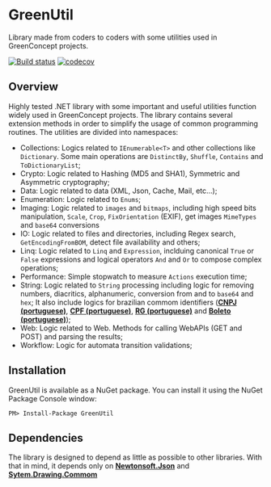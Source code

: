 # GreenUtil

Library made from coders to coders with some utilities used in GreenConcept projects.

[![Build status](https://ci.appveyor.com/api/projects/status/qqdsnxdp9oq47w8n/branch/master?svg=true)](https://ci.appveyor.com/project/leandroltavares/greenutil/branch/master) [![codecov](https://codecov.io/gh/leandroltavares/GreenUtil/branch/master/graph/badge.svg)](https://codecov.io/gh/leandroltavares/GreenUtil)

## Overview

Highly tested .NET library with some important and useful utilities function widely used in GreenConcept projects. The library contains several extension methods in order to simplify the usage of common programming routines.
The utilities are divided into namespaces:

- Collections: Logics related to ```IEnumerable<T>``` and other collections like ```Dictionary```. Some main operations are ```DistinctBy```, ```Shuffle```, ```Contains``` and ```ToDictionaryList```;
- Crypto: Logic related to Hashing (MD5 and SHA1), Symmetric and Asymmetric cryptography;
- Data: Logic related to data (XML, Json, Cache, Mail, etc...);
- Enumeration: Logic related to ```Enums```;
- Imaging: Logic related to ```images``` and ```bitmaps```, including high speed bits manipulation, ```Scale```, ```Crop```, ```FixOrientation``` (EXIF), get images ```MimeTypes``` and ```base64``` conversions  
- IO: Logic related to files and directories, including Regex search, ```GetEncodingFromBOM```, detect file availability and others;
- Linq: Logic related to ```Linq``` and ```Expression```, inclduing canonical ```True``` or ```False``` expressions and logical operators ```And``` and ```Or``` to compose complex operations;
- Performance: Simple stopwatch to measure ```Actions``` execution time;
- String: Logic related to ```String``` processing including logic for removing numbers, diacritics, alphanumeric, conversion from and to ```base64``` and ```hex```;
It also include logics for brazilian commom identifiers ([**CNPJ (portuguese)**](https://pt.wikipedia.org/wiki/Cadastro_Nacional_da_Pessoa_Jur%C3%ADdica), [**CPF (portuguese)**](https://pt.wikipedia.org/wiki/Cadastro_de_pessoas_f%C3%ADsicas), 
[**RG (portuguese)**](https://pt.wikipedia.org/wiki/C%C3%A9dula_de_identidade) and [**Boleto (portuguese)**](https://pt.wikipedia.org/wiki/Boleto_banc%C3%A1rio));
- Web: Logic related to Web. Methods for calling WebAPIs (GET and POST) and parsing the results;
- Workflow: Logic for automata transition validations;

## Installation

GreenUtil is available as a NuGet package. You can install it using the NuGet Package Console window:

```
PM> Install-Package GreenUtil
```

## Dependencies
The library is designed to depend as little as possible to other libraries. With that in mind, it depends only on [**Newtonsoft.Json**](https://www.nuget.org/packages/Newtonsoft.Json/) and [**Sytem.Drawing.Commom**](https://www.nuget.org/packages/System.Drawing.Common/)
